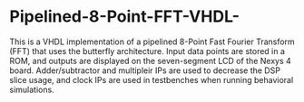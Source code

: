 # Pipelined-8-Point-FFT-VHDL-
This is a VHDL implementation of a pipelined 8-Point Fast Fourier Transform (FFT) that uses the butterfly architecture. Input data points are stored in a ROM, and outputs are displayed on the seven-segment LCD of the Nexys 4 board. Adder/subtractor and multipleir IPs are used to decrease the DSP slice usage, and clock IPs are used in testbenches when running behavioral simulations.
